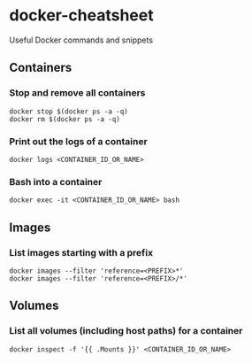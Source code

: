 # docker-cheatsheet
Useful Docker commands and snippets

## Containers

### Stop and remove all containers

```
docker stop $(docker ps -a -q)
docker rm $(docker ps -a -q)
```

### Print out the logs of a container
```
docker logs <CONTAINER_ID_OR_NAME>
```

### Bash into a container
```
docker exec -it <CONTAINER_ID_OR_NAME> bash
```

## Images
### List images starting with a prefix

```
docker images --filter 'reference=<PREFIX>*'
docker images --filter 'reference=<PREFIX>/*'
```

## Volumes

### List all volumes (including host paths) for a container

```
docker inspect -f '{{ .Mounts }}' <CONTAINER_ID_OR_NAME>
```
